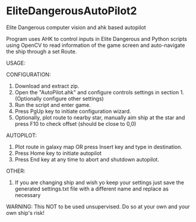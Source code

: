 # EliteDangerousAutoPilot2
Elite Dangerous computer vision and ahk based autopilot

Program uses AHK to control inputs in Elite Dangerous and Python scripts using OpenCV
to read information of the game screen and auto-navigate the ship through a set Route.



USAGE:

CONFIGURATION:
1. Download and extract zip.
2. Open the "AutoPilot.ahk" and configure controls settings in section 1. (Optionally configure other settings)
3. Run the script and enter game.
4. Press PgUp key to initiate configuration wizard.
5. Optionally, plot route to nearby star, manually aim ship at the star and press F10 to check offset (should be close to 0,0)

AUTOPILOT:
1. Plot route in galaxy map OR press Insert key and type in destination.
2. Press Home key to initiate autopilot
3. Press End key at any time to abort and shutdown autopilot.

OTHER:
1. If you are changing ship and wish yo keep your settings just save the generated settings.txt file with a different name and replace as necessary

WARNING:
This NOT to be used unsupervised. Do so at your own and your own ship's risk!
